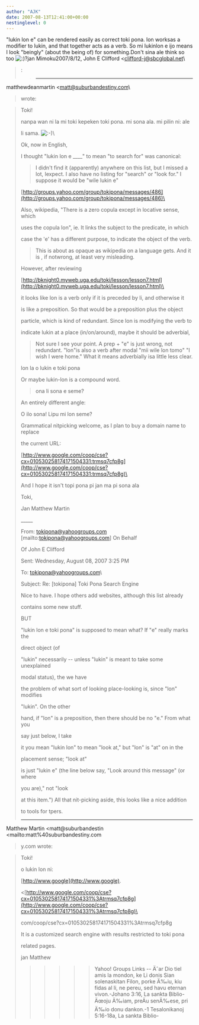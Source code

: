 ```yaml
---
author: "AJK"
date: 2007-08-13T12:41:00+00:00
nestinglevel: 0
---
```

"lukin lon e" can be rendered easily as correct toki pona. lon worksas a modifier to lukin, and that together acts as a verb. So mi lukinlon e ijo means I look "beingly" (about the being of) for something.Don't sina ale think so too ![:)](images/smilies/icon_e_smile.gif "Smile")?jan Mimoku2007/8/12, John E Clifford <[clifford-j@sbcglobal.net](mailto://clifford-j@sbcglobal.net)\
>:
>> ---
 matthewdeanmartin <[matt@suburbandestiny.com](mailto://matt@suburbandestiny.com)\
> wrote:

>> 
> Toki!
> 
>> 
>> 
>> 
> nanpa wan ni la mi toki kepeken toki pona. mi sona ala. mi pilin ni: ale
> 
> li sama. ![:-)](images/smilies/icon_e_smile.gif "Smile")\
> 
>> 
>> 
>> 
> Ok, now in English,
> 
>> 
>> 
>> 
> I thought "lukin lon e \_\_\_\_" to mean "to search for" was canonical:
> 
>> I didn't find it (apparently) anywhere on this list, but I missed a lot, Iexpect. I also have no
> listing for "search" or "look for." I suppose it would be "wile lukin e"
> 
>> 
> [http://groups.yahoo.com/group/tokipona/messages/486](http://groups.yahoo.com/group/tokipona/messages/486)\
> 
>> 
>> 
>> 
> Also, wikipedia, "There is a zero copula except in locative sense, which
> 
> uses the copula lon", ie. It links the subject to the predicate, in which
> 
> case the 'e' has a different purpose, to indicate the object of the verb.
> 
>> This is about as opaque as wikipedia on a language gets. And it is , if notwrong, at least very
> misleading.
> 
>> 
> However, after reviewing
> 
>> 
> [http://bknight0.myweb.uga.edu/toki/lesson/lesson7.html](http://bknight0.myweb.uga.edu/toki/lesson/lesson7.html)\
> 
>> 
>> 
>> 
> it looks like lon is a verb only if it is preceded by li, and otherwise it
> 
> is like a preposition. So that would be a preposition plus the object
> 
> particle, which is kind of redundant. Since lon is modifying the verb to
> 
> indicate lukin at a place (in/on/around), maybe it should be adverbial,
> 
>> Not sure I see your point. A prep + "e" is just wrong, not redundant. "lon"is also a verb after
> modal "mii wile lon tomo" "I wish I were home." What it means adverbially isa little less
> clear.
> 
>> 
> lon la o lukin e toki pona
> 
>> 
>> 
>> 
> Or maybe lukin-lon is a compound word.
>> ona li sona e seme?
> 
>> 
>> 
> An entirely different angle:
> 
>> 
>> 
>> 
> O ilo sona! Lipu mi lon seme?
> 
>> 
>> 
>> 
> Grammatical nitpicking welcome, as I plan to buy a domain name to replace
> 
> the current URL:
> 
>> 
>> 
>> 
> [http://www.google.com/coop/cse?cx=010530258174171504331:trmsq7cfp8g](http://www.google.com/coop/cse?cx=010530258174171504331:trmsq7cfp8g)\
> 
>> 
>> 
>> 
> And I hope it isn't topi pona pi jan ma pi sona ala
> 
>> 
>> 
>> 
> Toki,
> 
>> 
>> 
>> 
> Jan Matthew Martin
> 
>> 
> \_\_\_\_\_
> 
>> 
> From: [tokipona@yahoogroups.com](mailto://tokipona@yahoogroups.com) \[mailto:[tokipona@yahoogroups.com](mailto://tokipona@yahoogroups.com)\] On Behalf
> 
> Of John E Clifford
> 
> Sent: Wednesday, August 08, 2007 3:25 PM
> 
> To: [tokipona@yahoogroups.com](mailto://tokipona@yahoogroups.com)\
> 
> Subject: Re: \[tokipona\] Toki Pona Search Engine
> 
>> 
>> 
>> 
> Nice to have. I hope others add websites, although this list already
> 
> contains some new stuff.
> 
> BUT
> 
> "lukin lon e toki pona" is supposed to mean what? If "e" really marks the
> 
> direct object (of
> 
> "lukin" necessarily --
 unless "lukin" is meant to take some unexplained
> 
> modal status), the we have
> 
> the problem of what sort of looking place-looking is, since "lon" modifies
> 
> "lukin". On the other
> 
> hand, if "lon" is a preposition, then there should be no "e." From what you
> 
> say just below, I take
> 
> it you mean "lukin lon" to mean "look at," but "lon" is "at" on in the
> 
> placement sense; "look at"
> 
> is just "lukin e" (the line below say, "Look around this message" (or where
> 
> you are)," not "look
> 
> at this item.") All that nit-picking aside, this looks like a nice addition
> 
> to tools for tpers.
> 
>> 
> ---
 Matthew Martin <matt@suburbandestin <mailto:matt%40suburbandestiny.com
>> 
> y.com
> wrote:

> 
>> 
> 
> Toki!
> 
> 
>> 
> 
> o lukin lon ni:
> 
> 
>> 
> 
> [http://www.google](http://www.google).
> 
> <[http://www.google.com/coop/cse?cx=010530258174171504331%3Atrmsq7cfp8g](http://www.google.com/coop/cse?cx=010530258174171504331%3Atrmsq7cfp8g)\
>> 
> com/coop/cse?cx=010530258174171504331%3Atrmsq7cfp8g
> 
> 
>> 
> 
> It is a customized search engine with results restricted to toki pona
> 
> 
> related pages.
> 
> 
>> 
> 
> jan Matthew
> 
> 
>> 
> 
>> 
>> 
>> 
>> 
>>>>>> Yahoo! Groups Links
>>>>--
Äˆar Dio tiel amis la mondon, ke Li donis Sian solenaskitan Filon, porke Ä‰iu, kiu fidas al li, ne pereu, sed havu eternan vivon.-Johano 3:16, La sankta Biblio-Äœoju Ä‰iam, preÄu senÄ‰ese, pri Ä‰io donu dankon.-1 Tesalonikanoj 5:16-18a, La sankta Biblio-